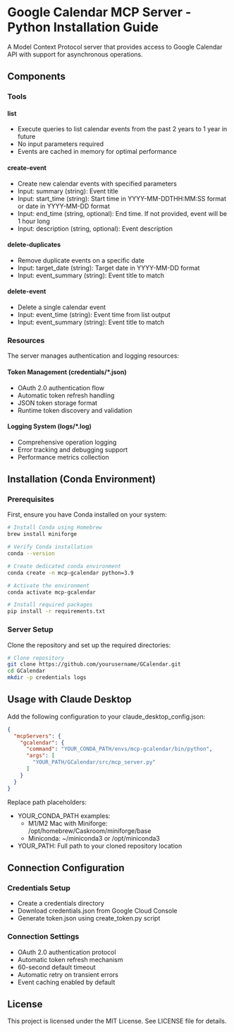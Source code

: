 # Google Calendar MCP Server - Python Installation Guide

A Model Context Protocol server that provides access to Google Calendar API with support for asynchronous operations.

## Components

### Tools

#### list
- Execute queries to list calendar events from the past 2 years to 1 year in future
- No input parameters required
- Events are cached in memory for optimal performance

#### create-event
- Create new calendar events with specified parameters
- Input: summary (string): Event title
- Input: start_time (string): Start time in YYYY-MM-DDTHH:MM:SS format or date in YYYY-MM-DD format
- Input: end_time (string, optional): End time. If not provided, event will be 1 hour long
- Input: description (string, optional): Event description

#### delete-duplicates
- Remove duplicate events on a specific date
- Input: target_date (string): Target date in YYYY-MM-DD format
- Input: event_summary (string): Event title to match

#### delete-event
- Delete a single calendar event
- Input: event_time (string): Event time from list output
- Input: event_summary (string): Event title to match

### Resources

The server manages authentication and logging resources:

#### Token Management (credentials/*.json)
- OAuth 2.0 authentication flow
- Automatic token refresh handling
- JSON token storage format
- Runtime token discovery and validation

#### Logging System (logs/*.log)
- Comprehensive operation logging
- Error tracking and debugging support
- Performance metrics collection

## Installation (Conda Environment)

### Prerequisites

First, ensure you have Conda installed on your system:

```bash
# Install Conda using Homebrew
brew install miniforge

# Verify Conda installation
conda --version

# Create dedicated conda environment
conda create -n mcp-gcalendar python=3.9

# Activate the environment
conda activate mcp-gcalendar

# Install required packages
pip install -r requirements.txt
```

### Server Setup

Clone the repository and set up the required directories:

```bash
# Clone repository
git clone https://github.com/yourusername/GCalendar.git
cd GCalendar
mkdir -p credentials logs
```

## Usage with Claude Desktop

Add the following configuration to your claude_desktop_config.json:

```json
{
  "mcpServers": {
    "gcalendar": {
      "command": "YOUR_CONDA_PATH/envs/mcp-gcalendar/bin/python",
      "args": [
        "YOUR_PATH/GCalendar/src/mcp_server.py"
      ]
    }
  }
}
```

Replace path placeholders:
- YOUR_CONDA_PATH examples:
  - M1/M2 Mac with Miniforge: /opt/homebrew/Caskroom/miniforge/base
  - Miniconda: ~/miniconda3 or /opt/miniconda3
- YOUR_PATH: Full path to your cloned repository location

## Connection Configuration

### Credentials Setup
- Create a credentials directory
- Download credentials.json from Google Cloud Console
- Generate token.json using create_token.py script

### Connection Settings
- OAuth 2.0 authentication protocol
- Automatic token refresh mechanism
- 60-second default timeout
- Automatic retry on transient errors
- Event caching enabled by default

## License

This project is licensed under the MIT License. See LICENSE file for details.
